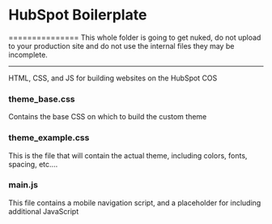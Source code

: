 # HubSpot Boilerplate
===============
This whole folder is going to get nuked, do not upload to your production site and do not use the internal files they may be incomplete.

--------
HTML, CSS, and JS for building websites on the HubSpot COS

### theme_base.css

Contains the base CSS on which to build the custom theme

### theme_example.css

This is the file that will contain the actual theme, including colors, fonts, spacing, etc....

### main.js

This file contains a mobile navigation script, and a placeholder for including additional JavaScript
